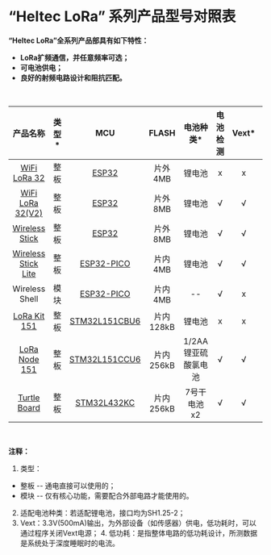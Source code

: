 # “Heltec LoRa” 系列产品型号对照表



**“Heltec LoRa”全系列产品部具有如下特性：**

- **LoRa扩频通信，并任意频率可选；**
- **可电池供电；**
- **良好的射频电路设计和阻抗匹配。**

&nbsp;

| 产品名称 | 类型* | MCU | FLASH | 电池种类* | 电池检测 | Vext* | 低功耗* | 显示屏 |
| :-----: | :-----: | :-----: | :-----: | :-----: | :-----: | :-----: | :-----: | :-----: |
| [WiFi LoRa 32](http://www.heltec.cn/project/wifi-lora-32/) | 整板 | [ESP32](https://www.espressif.com/zh-hans/products/hardware/esp32/resources) | 片外4MB | 锂电池 | x | x | x | OLED(128x64) |
| [WiFi LoRa 32(V2)](http://www.heltec.cn/project/wifi-lora-32/) | 整板 | [ESP32](https://www.espressif.com/zh-hans/products/hardware/esp32/resources) | 片外8MB | 锂电池 | √ | √ | 800uA | OLED(128x64) |
| [Wireless Stick](http://www.heltec.cn/project/wireless-stick/) | 整板 | [ESP32](https://www.espressif.com/zh-hans/products/hardware/esp32/resources) | 片外8MB | 锂电池 | √ | √ | 800uA | OLED(64x32) |
| [Wireless Stick Lite](http://www.heltec.cn/project/wireless-stick/) | 整板 | [ESP32-PICO](https://www.espressif.com/zh-hans/products/hardware/esp32/resources) | 片内4MB | 锂电池 | √ | √ | 35uA | x |
| Wireless Shell | 模块 | [ESP32-PICO](https://www.espressif.com/zh-hans/products/hardware/esp32/resources) | 片内4MB | -- | √ | x | 35uA | x |
| [LoRa Kit 151](http://www.heltec.cn) | 整板 | [STM32L151CBU6](https://www.st.com/content/st_com/en/products/microcontrollers-microprocessors/stm32-32-bit-arm-cortex-mcus/stm32-ultra-low-power-mcus/stm32l1-series/stm32l151-152/stm32l151cb.html) | 片内128kB | 锂电池 | x | x | 7uA | x |
| [LoRa Node 151](http://www.heltec.cn) | 整板 | [STM32L151CCU6](https://www.st.com/content/st_com/en/products/microcontrollers-microprocessors/stm32-32-bit-arm-cortex-mcus/stm32-ultra-low-power-mcus/stm32l1-series/stm32l151-152/stm32l151cc.html) | 片内256kB | 1/2AA锂亚硫酸氯电池 | √ | √ | 1.8uA | x |
| [Turtle Board](http://www.heltec.cn) | 整板 | [STM32L432KC](https://www.st.com/content/st_com/en/products/microcontrollers-microprocessors/stm32-32-bit-arm-cortex-mcus/stm32-ultra-low-power-mcus/stm32l4-series/stm32l4x2/stm32l432kc.html) | 片内256kB | 7号干电池x2 | √ | √ | 5uA | x |

&nbsp;

**注释：**

1. 类型：
  - 整板 -- 通电直接可以使用的；
  - 模块 -- 仅有核心功能，需要配合外部电路才能使用的。
2. 适配电池种类：若适配锂电池，接口均为SH1.25-2；
3. Vext：3.3V(500mA)输出，为外部设备（如传感器）供电，低功耗时，可以通过程序关闭Vext电源；
   4. 低功耗：是指整体电路的低功耗设计，所测数据是系统处于深度睡眠时的电流。
